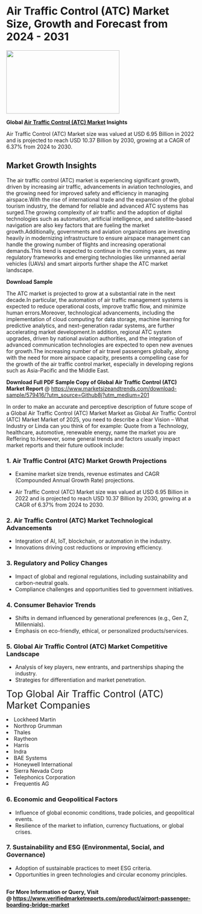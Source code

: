 <H1>Air Traffic Control (ATC) Market Size, Growth and Forecast from 2024 - 2031</H1><img class="aligncenter size-medium wp-image-584254" src="https://thirdeyenews.in/wp-content/uploads/2024/09/Global-Market-Research-300x168.jpeg" alt="" width="300" height="168" /><p><strong>Global&nbsp;<a href="https://www.marketsizeandtrends.com/download-sample/579416/?utm_source=Github8j?utm_medium=201">Air Traffic Control (ATC) Market</a> Insights</strong></p><p>Air Traffic Control (ATC) Market size was valued at USD 6.95 Billion in 2022 and is projected to reach USD 10.37 Billion by 2030, growing at a CAGR of 6.37% from 2024 to 2030.</p><p><h2>Market Growth Insights</h2> <p>The air traffic control (ATC) market is experiencing significant growth, driven by increasing air traffic, advancements in aviation technologies, and the growing need for improved safety and efficiency in managing airspace.With the rise of international trade and the expansion of the global tourism industry, the demand for reliable and advanced ATC systems has surged.The growing complexity of air traffic and the adoption of digital technologies such as automation, artificial intelligence, and satellite-based navigation are also key factors that are fueling the market growth.Additionally, governments and aviation organizations are investing heavily in modernizing infrastructure to ensure airspace management can handle the growing number of flights and increasing operational demands.This trend is expected to continue in the coming years, as new regulatory frameworks and emerging technologies like unmanned aerial vehicles (UAVs) and smart airports further shape the ATC market landscape.</p> <p><strong>Download Sample</strong></p> <p>The ATC market is projected to grow at a substantial rate in the next decade.In particular, the automation of air traffic management systems is expected to reduce operational costs, improve traffic flow, and minimize human errors.Moreover, technological advancements, including the implementation of cloud computing for data storage, machine learning for predictive analytics, and next-generation radar systems, are further accelerating market development.In addition, regional ATC system upgrades, driven by national aviation authorities, and the integration of advanced communication technologies are expected to open new avenues for growth.The increasing number of air travel passengers globally, along with the need for more airspace capacity, presents a compelling case for the growth of the air traffic control market, especially in developing regions such as Asia-Pacific and the Middle East.<p><span class=""><strong>Download Full PDF Sample Copy of Global Air Traffic Control (ATC) Market Report</strong> @ <a href="https://www.marketsizeandtrends.com/download-sample/579416/?utm_source=Github8j?utm_medium=201" target="_blank">https://www.marketsizeandtrends.com/download-sample/579416/?utm_source=Github8j?utm_medium=201</a></span></p><p>In order to make an accurate and perceptive description of future scope of a Global&nbsp;Air Traffic Control (ATC) Market Market as Global&nbsp;Air Traffic Control (ATC) Market Market of 2025, you need to describe a clear Vision &ndash; What Industry or Linda can you think of for example: Quote from a Technology, healthcare, automotive, renewable energy, name the market you are Reffering to.However, some general trends and factors usually impact market reports and their future outlook include:</p><h3>1.&nbsp;<strong>Air Traffic Control (ATC) Market Growth Projections</strong></h3><ul><li>Examine market size trends, revenue estimates and CAGR (Compounded Annual Growth Rate) projections.</li><li><p>Air Traffic Control (ATC) Market size was valued at USD 6.95 Billion in 2022 and is projected to reach USD 10.37 Billion by 2030, growing at a CAGR of 6.37% from 2024 to 2030.</p></li></ul><h3>2.&nbsp;<strong>Air Traffic Control (ATC) Market Technological Advancements</strong></h3><ul><li>Integration of AI, IoT, blockchain, or automation in the industry.</li><li>Innovations driving cost reductions or improving efficiency.</li></ul><h3>3.&nbsp;<strong>Regulatory and Policy Changes</strong></h3><ul><li>Impact of global and regional regulations, including sustainability and carbon-neutral goals.</li><li>Compliance challenges and opportunities tied to government initiatives.</li></ul><h3>4.&nbsp;<strong>Consumer Behavior Trends</strong></h3><ul><li>Shifts in demand influenced by generational preferences (e.g., Gen Z, Millennials).</li><li>Emphasis on eco-friendly, ethical, or personalized products/services.</li></ul><h3>5.&nbsp;<strong>Global Air Traffic Control (ATC) Market Competitive Landscape</strong></h3><ul><li>Analysis of key players, new entrants, and partnerships shaping the industry.</li><li>Strategies for differentiation and market penetration.</li></ul><p data-pm-slice="1 1 []"><span style="color: inherit; font-family: inherit; font-size: 25px;">Top Global Air Traffic Control (ATC) Market Companies</span></p><div class="" data-test-id=""><p><li>Lockheed Martin</li><li> Northrop Grumman</li><li> Thales</li><li> Raytheon</li><li> Harris</li><li> Indra</li><li> BAE Systems</li><li> Honeywell International</li><li> Sierra Nevada Corp</li><li> Telephonics Corporation</li><li> Frequentis AG</li></p></div><h3>6.&nbsp;<strong>Economic and Geopolitical Factors</strong></h3><ul><li>Influence of global economic conditions, trade policies, and geopolitical events.</li><li>Resilience of the market to inflation, currency fluctuations, or global crises.</li></ul><h3>7.&nbsp;<strong>Sustainability and ESG (Environmental, Social, and Governance)</strong></h3><ul><li>Adoption of sustainable practices to meet ESG criteria.</li><li>Opportunities in green technologies and circular economy principles.</li></ul><h2><strong style="font-size: 14px;">For More Information or Query, Visit @&nbsp;</strong><a style="background-color: #ffffff; font-size: 14px;" href="https://www.marketsizeandtrends.com/report/air-traffic-control-atc-market/" target="_blank">https://www.verifiedmarketreports.com/product/airport-passenger-boarding-bridge-market</a></h2>